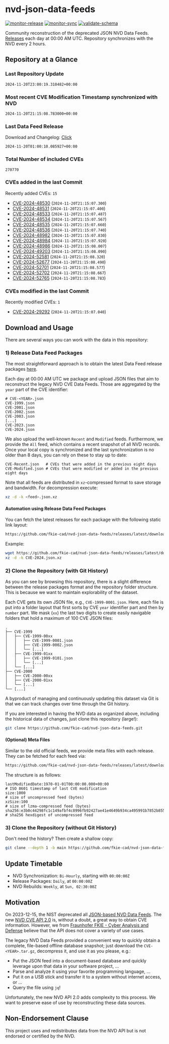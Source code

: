 # nvd-json-data-feeds

[![monitor-release](https://github.com/fkie-cad/nvd-json-data-feeds/actions/workflows/monitor_release.yml/badge.svg)](https://github.com/fkie-cad/nvd-json-data-feeds/actions/workflows/monitor_release.yml)
[![monitor-sync](https://github.com/fkie-cad/nvd-json-data-feeds/actions/workflows/monitor_sync.yml/badge.svg)](https://github.com/fkie-cad/nvd-json-data-feeds/actions/workflows/monitor_sync.yml)
[![validate-schema](https://github.com/fkie-cad/nvd-json-data-feeds/actions/workflows/validate_schema.yml/badge.svg)](https://github.com/fkie-cad/nvd-json-data-feeds/actions/workflows/validate_schema.yml)

Community reconstruction of the deprecated JSON NVD Data Feeds.
[Releases](https://github.com/fkie-cad/nvd-json-data-feeds/releases/latest) each day at 00:00 AM UTC.
Repository synchronizes with the NVD every 2 hours.

## Repository at a Glance

### Last Repository Update

```plain
2024-11-20T23:00:19.310482+00:00
```

### Most recent CVE Modification Timestamp synchronized with NVD

```plain
2024-11-20T21:15:08.783000+00:00
```

### Last Data Feed Release

Download and Changelog: [Click](https://github.com/fkie-cad/nvd-json-data-feeds/releases/latest)

```plain
2024-11-20T01:00:10.085927+00:00
```

### Total Number of included CVEs

```plain
270770
```

### CVEs added in the last Commit

Recently added CVEs: `15`

- [CVE-2024-48530](CVE-2024/CVE-2024-485xx/CVE-2024-48530.json) (`2024-11-20T21:15:07.300`)
- [CVE-2024-48531](CVE-2024/CVE-2024-485xx/CVE-2024-48531.json) (`2024-11-20T21:15:07.400`)
- [CVE-2024-48533](CVE-2024/CVE-2024-485xx/CVE-2024-48533.json) (`2024-11-20T21:15:07.487`)
- [CVE-2024-48534](CVE-2024/CVE-2024-485xx/CVE-2024-48534.json) (`2024-11-20T21:15:07.567`)
- [CVE-2024-48535](CVE-2024/CVE-2024-485xx/CVE-2024-48535.json) (`2024-11-20T21:15:07.660`)
- [CVE-2024-48536](CVE-2024/CVE-2024-485xx/CVE-2024-48536.json) (`2024-11-20T21:15:07.740`)
- [CVE-2024-48982](CVE-2024/CVE-2024-489xx/CVE-2024-48982.json) (`2024-11-20T21:15:07.830`)
- [CVE-2024-48984](CVE-2024/CVE-2024-489xx/CVE-2024-48984.json) (`2024-11-20T21:15:07.920`)
- [CVE-2024-48986](CVE-2024/CVE-2024-489xx/CVE-2024-48986.json) (`2024-11-20T21:15:08.007`)
- [CVE-2024-49203](CVE-2024/CVE-2024-492xx/CVE-2024-49203.json) (`2024-11-20T21:15:08.090`)
- [CVE-2024-52581](CVE-2024/CVE-2024-525xx/CVE-2024-52581.json) (`2024-11-20T21:15:08.320`)
- [CVE-2024-52677](CVE-2024/CVE-2024-526xx/CVE-2024-52677.json) (`2024-11-20T21:15:08.490`)
- [CVE-2024-52701](CVE-2024/CVE-2024-527xx/CVE-2024-52701.json) (`2024-11-20T21:15:08.577`)
- [CVE-2024-52702](CVE-2024/CVE-2024-527xx/CVE-2024-52702.json) (`2024-11-20T21:15:08.667`)
- [CVE-2024-52765](CVE-2024/CVE-2024-527xx/CVE-2024-52765.json) (`2024-11-20T21:15:08.783`)


### CVEs modified in the last Commit

Recently modified CVEs: `1`

- [CVE-2024-29292](CVE-2024/CVE-2024-292xx/CVE-2024-29292.json) (`2024-11-20T21:15:07.040`)


## Download and Usage

There are several ways you can work with the data in this repository:

### 1) Release Data Feed Packages

The most straightforward approach is to obtain the latest Data Feed release packages [here](https://github.com/fkie-cad/nvd-json-data-feeds/releases/latest).

Each day at 00:00 AM UTC we package and upload JSON files that aim to reconstruct the legacy NVD CVE Data Feeds.
Those are aggregated by the `year` part of the CVE identifier:

```
# CVE-<YEAR>.json
CVE-1999.json
CVE-2001.json
CVE-2002.json
CVE-2003.json
[...]
CVE-2023.json
CVE-2024.json
```

We also upload the well-known `Recent` and `Modified` feeds.
Furthermore, we provide the `All` feed, which contains a recent snapshot of all NVD records.
Once your local copy is synchronized and the last synchronization is no older than 8 days, you can rely on these to stay up to date:

```plain
CVE-Recent.json   # CVEs that were added in the previous eight days
CVE-Modified.json # CVEs that were modified or added in the previous eight days
```

Note that all feeds are distributed in `xz`-compressed format to save storage and bandwidth.
For decompression execute:

```sh
xz -d -k <feed>.json.xz
```

#### Automation using Release Data Feed Packages

You can fetch the latest releases for each package with the following static link layout:

```sh
https://github.com/fkie-cad/nvd-json-data-feeds/releases/latest/download/CVE-<YEAR>.json.xz
```

Example:

```sh
wget https://github.com/fkie-cad/nvd-json-data-feeds/releases/latest/download/CVE-2024.json.xz
xz -d -k CVE-2024.json.xz
```

### 2) Clone the Repository (with Git History)

As you can see by browsing this repository, there is a slight difference between the release packages format and the repository folder structure.
This is because we want to maintain explorability of the dataset.

Each CVE gets its own JSON file, e.g., `CVE-1999-0001.json`.
Here, each file is put into a folder layout that first sorts by CVE `year` identifier part and then by `number` part.
We mask (`xx`) the last two digits to create easily navigable folders that hold a maximum of 100 CVE JSON files:

```plain
.
├── CVE-1999
│   ├── CVE-1999-00xx
│   │   ├── CVE-1999-0001.json
│   │   ├── CVE-1999-0002.json
│   │   └── [...]
│   ├── CVE-1999-01xx
│   │   ├── CVE-1999-0101.json
│   │   └── [...]
│   └── [...]
├── CVE-2000
│   ├── CVE-2000-00xx
│   ├── CVE-2000-01xx
│   └── [...]
└── [...]
```

A byproduct of managing and continuously updating this dataset via Git is that we can track changes over time through the Git history.

If you are interested in having the NVD data as organized above, including the historical data of changes, just clone this repository (large!):

```sh
git clone https://github.com/fkie-cad/nvd-json-data-feeds.git
```

#### (Optional) Meta Files

Similar to the old official feeds, we provide meta files with each release. They can be fetched for each feed via:

```sh
https://github.com/fkie-cad/nvd-json-data-feeds/releases/latest/download/CVE-<YEAR>.meta
```

The structure is as follows:

```plain
lastModifiedDate:1970-01-01T00:00:00.000+00:00                          # ISO 8601 timestamp of last CVE modification
size:1000                                                               # size of uncompressed feed (bytes)
xzSize:100                                                              # size of lzma-compressed feed (bytes)
sha256:e3b0c44298fc1c149afbf4c8996fb92427ae41e4649b934ca495991b7852b855 # sha256 hexdigest of uncompressed feed
```

### 3) Clone the Repository (without Git History)

Don't need the history? Then create a shallow copy:

```sh
git clone --depth 1 -b main https://github.com/fkie-cad/nvd-json-data-feeds.git
```


## Update Timetable

* NVD Synchronization: `Bi-Hourly`, starting with `00:00:00Z`
* Release Packages: `Daily`, at `00:00:00Z`
* NVD Rebuilds: `Weekly`, at `Sun, 02:30:00Z`


## Motivation

On 2023-12-15, the NIST deprecated all [JSON-based NVD Data Feeds](https://nvd.nist.gov/vuln/data-feeds#divRetirementBanner-1).
The new [NVD CVE API 2.0](https://nvd.nist.gov/developers/vulnerabilities) is, without a doubt, a great way to obtain CVE information.
However, we from [Fraunhofer FKIE - Cyber Analysis and Defense](https://www.fkie.fraunhofer.de/en/departments/cad.html) believe that the API does not cover a variety of use cases.

The legacy NVD Data Feeds provided a convenient way to quickly obtain a complete, file-based offline database snapshot; just download the `CVE-<YEAR>.tar.gz`, decompress it, and use it as you please, e.g.:

- Put the JSON feed into a document-based database and quickly leverage upon that data in your software project, ...
- Parse and analyze it using your favorite programming language, ...
- Put it on a USB stick and transfer it to a system without internet access, or ...
- Query the file using `jq`!

Unfortunately, the new NVD API 2.0 adds complexity to this process.
We want to preserve ease of use by reconstructing these data sources.

## Non-Endorsement Clause

This project uses and redistributes data from the NVD API but is not endorsed or certified by the NVD.